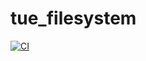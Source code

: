 # tue_filesystem

[![CI](https://github.com/tue-robotics/tue_filesystem/actions/workflows/main.yml/badge.svg)](https://github.com/tue-robotics/tue_filesystem/actions/workflows/main.yml)
